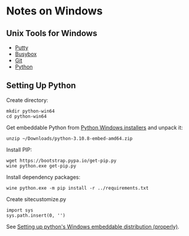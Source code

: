 # Notes on Windows

## Unix Tools for Windows

* [Putty](https://www.putty.org/)
* [Busybox](https://frippery.org/busybox/)
* [Git](https://git-scm.com/download/win)
* [Python](https://www.python.org/downloads/windows/)

## Setting Up Python

Create directory:

    mkdir python-win64
    cd python-win64

Get embeddable Python from [Python Windows installers](https://www.python.org/downloads/windows/) and unpack it:

    unzip ~/Downloads/python-3.10.8-embed-amd64.zip

Install PIP:

    wget https://bootstrap.pypa.io/get-pip.py
    wine python.exe get-pip.py

Install dependency packages:

    wine python.exe -m pip install -r ../requirements.txt

Create sitecustomize.py 

    import sys
    sys.path.insert(0, '')

See [Setting up python's Windows embeddable distribution (properly)](https://dev.to/fpim/setting-up-python-s-windows-embeddable-distribution-properly-1081).

